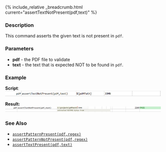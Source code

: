 {% include_relative _breadcrumb.html current="assertTextNotPresent(pdf,text)" %}


### Description
This command asserts the given text is not present in `pdf`.


### Parameters
- **pdf** \- the PDF file to validate
- **text** \- the text that is expected NOT to be found in `pdf`.


### Example
**Script**:<br/>
![script](image/assertTextNotPresent_01.png)

**Result:**<br/>
![output](image/assertTextNotPresent_02.png)


### See Also
- [`assertPatternPresent(pdf,regex)`](assertPatternPresent(pdf,regex))
- [`assertPatternNotPresent(pdf,regex)`](assertPatternNotPresent(pdf,regex))
- [`assertTextPresent(pdf,text)`](assertTextPresent(pdf,text))
